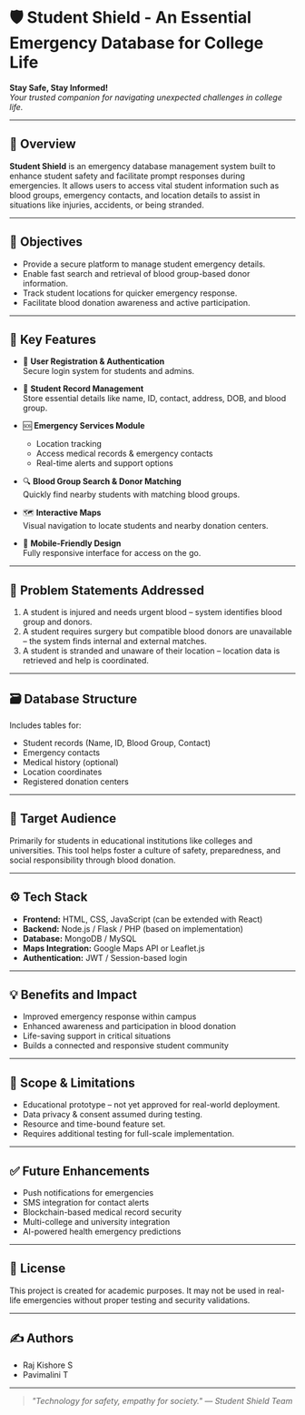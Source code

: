 # 🛡️ Student Shield - An Essential Emergency Database for College Life

**Stay Safe, Stay Informed!**  
_Your trusted companion for navigating unexpected challenges in college life._

---

## 📌 Overview

**Student Shield** is an emergency database management system built to enhance student safety and facilitate prompt responses during emergencies. It allows users to access vital student information such as blood groups, emergency contacts, and location details to assist in situations like injuries, accidents, or being stranded.

---

## 🎯 Objectives

- Provide a secure platform to manage student emergency details.
- Enable fast search and retrieval of blood group-based donor information.
- Track student locations for quicker emergency response.
- Facilitate blood donation awareness and active participation.

---

## 🚀 Key Features

- 🔐 **User Registration & Authentication**  
  Secure login system for students and admins.

- 📝 **Student Record Management**  
  Store essential details like name, ID, contact, address, DOB, and blood group.

- 🆘 **Emergency Services Module**  
  - Location tracking  
  - Access medical records & emergency contacts  
  - Real-time alerts and support options  

- 🔍 **Blood Group Search & Donor Matching**  
  Quickly find nearby students with matching blood groups.

- 🗺️ **Interactive Maps**  
  Visual navigation to locate students and nearby donation centers.

- 📲 **Mobile-Friendly Design**  
  Fully responsive interface for access on the go.

---

## 🧠 Problem Statements Addressed

1. A student is injured and needs urgent blood – system identifies blood group and donors.
2. A student requires surgery but compatible blood donors are unavailable – the system finds internal and external matches.
3. A student is stranded and unaware of their location – location data is retrieved and help is coordinated.

---

## 🗃️ Database Structure

Includes tables for:
- Student records (Name, ID, Blood Group, Contact)
- Emergency contacts
- Medical history (optional)
- Location coordinates
- Registered donation centers

---

## 👤 Target Audience

Primarily for students in educational institutions like colleges and universities. This tool helps foster a culture of safety, preparedness, and social responsibility through blood donation.

---

## ⚙️ Tech Stack

- **Frontend:** HTML, CSS, JavaScript (can be extended with React)
- **Backend:** Node.js / Flask / PHP (based on implementation)
- **Database:** MongoDB / MySQL
- **Maps Integration:** Google Maps API or Leaflet.js
- **Authentication:** JWT / Session-based login

---

## 💡 Benefits and Impact

- Improved emergency response within campus
- Enhanced awareness and participation in blood donation
- Life-saving support in critical situations
- Builds a connected and responsive student community

---

## 🚧 Scope & Limitations

- Educational prototype – not yet approved for real-world deployment.
- Data privacy & consent assumed during testing.
- Resource and time-bound feature set.
- Requires additional testing for full-scale implementation.

---

## ✅ Future Enhancements

- Push notifications for emergencies
- SMS integration for contact alerts
- Blockchain-based medical record security
- Multi-college and university integration
- AI-powered health emergency predictions

---

## 📄 License

This project is created for academic purposes. It may not be used in real-life emergencies without proper testing and security validations.

---

## ✍️ Authors

- Raj Kishore S
- Pavimalini T

---

> *"Technology for safety, empathy for society." — Student Shield Team*

